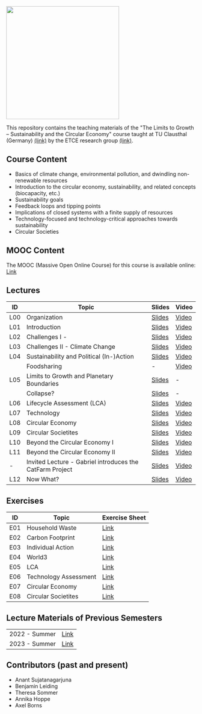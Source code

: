 <img src="https://www.presse.tu-clausthal.de/fileadmin/Presse/images/Corporate_Design/Logo/Logo_TUC_en_CMYK.jpg" width="300">

This repository contains the teaching materials of the "The Limits to Growth – Sustainability and the Circular Economy" course taught at TU Clausthal (Germany) [(link)](https://www.isse.tu-clausthal.de/en/) by the ETCE research group [(link)](https://etce-lab.com).

## Course Content

- Basics of climate change, environmental pollution, and dwindling non-renewable resources
- Introduction to the circular economy, sustainability, and related concepts (biocapacity, etc.)
- Sustainability goals
- Feedback loops and tipping points
- Implications of closed systems with a finite supply of resources
- Technology-focused and technology-critical approaches towards sustainability
- Circular Societies


## MOOC Content
The MOOC (Massive Open Online Course) for this course is available online: [Link](https://ltg.etce-lab.de/)

## Lectures

| ID  | Topic                                                      | Slides                                                           | Video                                                          |
|-----|------------------------------------------------------------|------------------------------------------------------------------|----------------------------------------------------------------|
| L00 | Organization                                               | [Slides](LTG-L00-Organization.pdf)                               | [Video](https://ltg.etce-lab.de/#/id/64e5c250d3bd3552943b20b7) |
| L01 | Introduction                                               | [Slides](LTG-L01-Introduction.pdf)                               | [Video](https://ltg.etce-lab.de/#/id/64e5c250d3bd3552943b20b7) |
| L02 | Challenges I -   | [Slides](LTG-L02-Challenges-I.pdf)                               | [Video](https://ltg.etce-lab.de/#/id/64e5c250d3bd3552943b20b5) |
| L03 | Challenges II - Climate Change                             | [Slides](LTG-L03-Challenges-II.pdf)                              | [Video](https://ltg.etce-lab.de/#/id/64e5c250d3bd3552943b20b1) |
| L04 | Sustainability and Political (In-)Action                   | [Slides](LTG-L04-Sustainability-and-Political-(In-)Action.pdf)   | [Video](https://ltg.etce-lab.de/#/id/6527e26281a06b1e0c975001) |
|     | Foodsharing                                                | -                                                                | [Video](https://ltg.etce-lab.de/#/id/6527efc781a06b1e0c98249b) |
| L05 | Limits to Growth and Planetary Boundaries                  | [Slides](LTG-L05a-Limits-to-Growth-and-Planetary-Boundaries.pdf) | -                                                              |
|     | Collapse?                                                  | [Slides](LTG-L05b-Bonus-Collapse.pdf)                            | -                                                              |
| L06 | Lifecycle Assessment (LCA)                                 | [Slides](LTG-L06-Lifecycle-Assessment.pdf)                       | [Video](https://ltg.etce-lab.de/#/id/653f9386c0d6cf133475356f) |
| L07 | Technology                                                 | [Slides](LTG-L07-Technology.pdf)                                 | [Video](https://ltg.etce-lab.de/#/id/64e5c250d3bd3552943b20c7) |
| L08 | Circular Economy                                           | [Slides](LTG-L08-Circular-Economy.pdf)                           | [Video](https://ltg.etce-lab.de/#/id/6527e5c081a06b1e0c978e58) |
| L09 | Circular Societites                                        | [Slides](LTG-L09-Circular-Societies.pdf)                         | [Video](https://ltg.etce-lab.de/#/id/6527e5e781a06b1e0c9791b1) |
| L10 | Beyond the Circular Economy I                              | [Slides](LTG-L10-Beyond-the-Circular-Economy--Part-1.pdf)        | [Video](https://ltg.etce-lab.de/#/id/65c34bbf0bc456b7a6741183) |
| L11 | Beyond the Circular Economy II                             | [Slides](LTG-L11-Beyond-the-Circular-Economy--Part-2.pdf)        | [Video](https://ltg.etce-lab.de/#/id/65c34bbf0bc456b7a674119b) |
| -   | Invited Lecture - Gabriel introduces the CatFarm Project   | [Slides](LTG-Invited-Lecture-Catfarm.pdf)                        | [Video](https://ltg.etce-lab.de/#/id/65d0ac316ded5d72a556a056) |
| L12 | Now What?                                                  | [Slides](LTG-L12-Now-What.pdf)                                   | [Video](https://ltg.etce-lab.de/#/id/65df00fc676ad51ee894e7e4)                                                   |



## Exercises

| ID    | Topic                                   | Exercise Sheet                                     |
|-------|-----------------------------------------|----------------------------------------------------|
| E01   | Household Waste                         | [Link](Exercises/E01-Household-Waste.pdf)          |
| E02   | Carbon Footprint                        | [Link](Exercises/E02-CarbonFootprint.pdf)          |
| E03   | Individual Action                       | [Link](Exercises/E03-Individual-Action.pdf)        |
| E04   | World3                                  | [Link](Exercises/E04-World3.pdf)                   |
| E05   | LCA                                     | [Link](Exercises/E05-LCA.pdf)                      |
| E06   | Technology Assessment                   | [Link](Exercises/E06-Technology-Assessment.pdf)    |
| E07   | Circular Economy                        | [Link](Exercises/E07-Circular-Economy.pdf)         |
| E08   | Circular Societites                     | [Link](Exercises/E08-Circular-Society.pdf)         |



## Lecture Materials of Previous Semesters

|                |                                         | 
|----------------|-----------------------------------------|
| 2022 - Summer  | [Link](0_ARCHIVE/Summer-2022/README.md) |
| 2023 - Summer  | [Link](0_ARCHIVE/Summer-2023/README.md) |


## Contributors (past and present)
- Anant Sujatanagarjuna
- Benjamin Leiding
- Theresa Sommer
- Annika Hoppe
- Axel Borns

